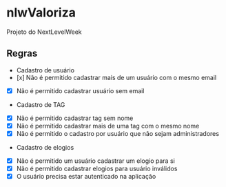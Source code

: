 # nlwValoriza
Projeto do NextLevelWeek

## Regras

- Cadastro de usuário
-    [x] Não é permitido cadastrar mais de um usuário com o mesmo email
- [x] Não é permitido cadastrar usuário sem email

- Cadastro de TAG
- [x] Não é permitido cadastrar tag sem nome
- [x] Não é permitido cadastrar mais de uma tag com o mesmo nome
- [x] Não é permitido o cadastro por usuário que não sejam administradores

- Cadastro de elogios
- [x] Não é permitido um usuário cadastrar um elogio para si
- [x] Não é permitido cadastrar elogios para usuário inválidos
- [x] O usuário precisa estar autenticado na aplicação

